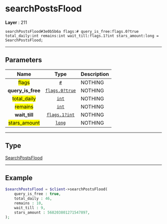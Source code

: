 # searchPostsFlood

**Layer** : 211

```tl
searchPostsFlood#3e0b5b6a flags:# query_is_free:flags.0?true total_daily:int remains:int wait_till:flags.1?int stars_amount:long = SearchPostsFlood;
```

---

## Parameters

| Name | Type | Description |
| :---: | :---: | :--- |
| <mark>flags</mark> | [`#`](type/#) | NOTHING |
| **query_is_free** | [`flags.0?true`](type/true) | NOTHING |
| <mark>total_daily</mark> | [`int`](type/int) | NOTHING |
| <mark>remains</mark> | [`int`](type/int) | NOTHING |
| **wait_till** | [`flags.1?int`](type/int) | NOTHING |
| <mark>stars_amount</mark> | [`long`](type/long) | NOTHING |

---

## Type

[SearchPostsFlood](type/SearchPostsFlood)

---

## Example

```php
$searchPostsFlood = $client->searchPostsFlood(
	query_is_free : true,
	total_daily : 46,
	remains : 10,
	wait_till : 9,
	stars_amount : 568203801271547897,
);
```